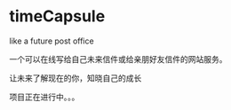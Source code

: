 # timeCapsule
like a future post office

一个可以在线写给自己未来信件或给亲朋好友信件的网站服务。

让未来了解现在的你，知晓自己的成长

项目正在进行中。。。
